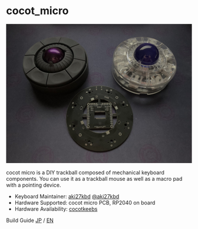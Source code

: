 # cocot_micro

![cocot_micro_main00](/images/main_00.jpg)

cocot micro is a DIY trackball composed of mechanical keyboard components. You can use it as a trackball mouse as well as a macro pad with a pointing device.

- Keyboard Maintainer: [aki27kbd](https://github.com/aki27kbd) [@aki27kbd](https://twitter.com/aki27kbd)
- Hardware Supported: cocot micro PCB, RP2040 on board
- Hardware Availability: [cocotkeebs](https://cocotkeebs.com)

Build Guide [JP](doc/buildguide.md) / [EN](doc/buildguide_en.md)
